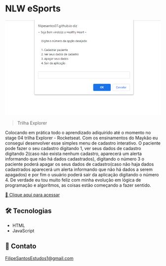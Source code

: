 # NLW eSports 

![preview](./.github/preview.png)

> Trilha Explorer

Colocando em prática todo o aprendizado adiquirido até o momento no stage 04 trilha Explorer - Rocketseat. Com os ensinamentos do Maykão eu consegui desenvolver esse simples menu de cadastro interativo. O paciente pode fazer o seu cadastro digitando 1, ver seus dados de cadastro digitando 2(caso não exista nenhum cadastro, aparecerá um alerta informando que não há dados cadastrados), digitando o número 3 o paciente poderá apagar os seus dados de cadastro(caso não haja dados cadastrados aparecerá um alerta informando que não há dados a serem apagados) e por fim o usuário poderá sair da aplicação digitando o número 4. De verdade eu tou muito feliz com minha evolução em lógica de programação e algoritmos, as coisas estão começando a fazer sentido.


[🔗 Clique aqui para acessar](https://filipesantos07.github.io/Cadastrando-um-paciente-e-interagindo-com-ele/)

## 🛠️ Tecnologias

- HTML
- JavaScript

## 💛 Contato

FilipeSantosEstudos1@gmail.com